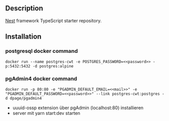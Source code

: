 ## Description

[Nest](https://github.com/nestjs/nest) framework TypeScript starter repository.

## Installation

### postgresql docker command
`docker run --name postgres-cwt -e POSTGRES_PASSWORD=<<password>> -p:5432:5432 -d postgres:alpine`

### pgAdmin4 docker command 
`docker run -p 80:80 -e "PGADMIN_DEFAULT_EMAIL=<<mail>>" -e "PGADMIN_DEFAULT_PASSWORD=<<password>>" --link postgres-cwt:postgres -d dpage/pgadmin4`

- uuuid-ossp extension über pgAdmin (localhost:80) installieren
- server mit yarn start:dev starten
